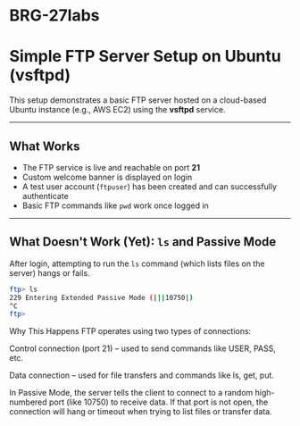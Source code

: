 # BRG-27labs

# Simple FTP Server Setup on Ubuntu (vsftpd)

This setup demonstrates a basic FTP server hosted on a cloud-based Ubuntu instance (e.g., AWS EC2) using the **vsftpd** service.

---

## What Works

- The FTP service is live and reachable on port **21**
- Custom welcome banner is displayed on login
- A test user account (`ftpuser`) has been created and can successfully authenticate
- Basic FTP commands like `pwd` work once logged in

---

## What Doesn't Work (Yet): `ls` and Passive Mode

After login, attempting to run the `ls` command (which lists files on the server) hangs or fails.

```bash
ftp> ls
229 Entering Extended Passive Mode (|||10750|)
^C
ftp>
```

Why This Happens
FTP operates using two types of connections:

Control connection (port 21) – used to send commands like USER, PASS, etc.

Data connection – used for file transfers and commands like ls, get, put.

In Passive Mode, the server tells the client to connect to a random high-numbered port (like 10750) to receive data. If that port is not open, the connection will hang or timeout when trying to list files or transfer data.
